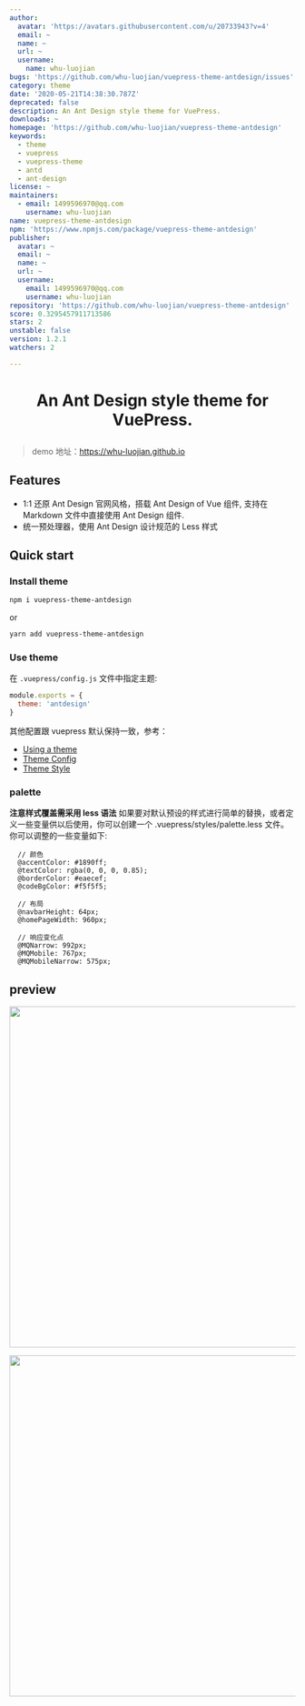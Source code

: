 ```yaml
---
author:
  avatar: 'https://avatars.githubusercontent.com/u/20733943?v=4'
  email: ~
  name: ~
  url: ~
  username:
    name: whu-luojian
bugs: 'https://github.com/whu-luojian/vuepress-theme-antdesign/issues'
category: theme
date: '2020-05-21T14:38:30.787Z'
deprecated: false
description: An Ant Design style theme for VuePress.
downloads: ~
homepage: 'https://github.com/whu-luojian/vuepress-theme-antdesign'
keywords:
  - theme
  - vuepress
  - vuepress-theme
  - antd
  - ant-design
license: ~
maintainers:
  - email: 1499596970@qq.com
    username: whu-luojian
name: vuepress-theme-antdesign
npm: 'https://www.npmjs.com/package/vuepress-theme-antdesign'
publisher:
  avatar: ~
  email: ~
  name: ~
  url: ~
  username:
    email: 1499596970@qq.com
    username: whu-luojian
repository: 'https://github.com/whu-luojian/vuepress-theme-antdesign'
score: 0.3295457911713586
stars: 2
unstable: false
version: 1.2.1
watchers: 2

---
```


<h1 align="center">

An Ant Design style theme for VuePress.

</h1>

> demo 地址：<https://whu-luojian.github.io>

## Features
- 1:1 还原 Ant Design 官网风格，搭载 Ant Design of Vue 组件, 支持在 Markdown 文件中直接使用 Ant Design 组件.
- 统一预处理器，使用 Ant Design 设计规范的 Less 样式

## Quick start

### Install theme

```sh
npm i vuepress-theme-antdesign
```
or
```sh
yarn add vuepress-theme-antdesign
```

### Use theme  

在 `.vuepress/config.js` 文件中指定主题:
```js
module.exports = {
  theme: 'antdesign'
}
```
其他配置跟 vuepress 默认保持一致，参考： 
- [Using a theme](https://vuepress.vuejs.org/theme/using-a-theme.html#theme-shorthand)
- [Theme Config](https://vuepress.vuejs.org/theme/default-theme-config.html)
- [Theme Style](https://vuepress.vuejs.org/zh/config/#styling)

### palette

**注意样式覆盖需采用 less 语法**
如果要对默认预设的样式进行简单的替换，或者定义一些变量供以后使用，你可以创建一个 .vuepress/styles/palette.less 文件。
你可以调整的一些变量如下:

```less
  // 颜色
  @accentColor: #1890ff;
  @textColor: rgba(0, 0, 0, 0.85);
  @borderColor: #eaecef;
  @codeBgColor: #f5f5f5;

  // 布局
  @navbarHeight: 64px;
  @homePageWidth: 960px;

  // 响应变化点
  @MQNarrow: 992px;
  @MQMobile: 767px;
  @MQMobileNarrow: 575px;
```

## preview

<p align="center"><img src="./docs/blog-home.png" width="600" /></p>

<p align="center"><img src="./docs/blog-example.png" width="600"/></p>
